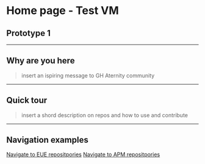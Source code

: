 # Home page - Test VM
## Prototype 1
***
## Why are you here
>insert an ispiring message to GH Aternity community
***
## Quick tour
>insert a shord description on repos and how to use and contribute
***
## Navigation examples

[Navigate to EUE repositpories](https://alex-y-kozlov.github.io/eue_home)
[Navigate to APM repositpories ](https://github.com/Aternity?q=APM)
